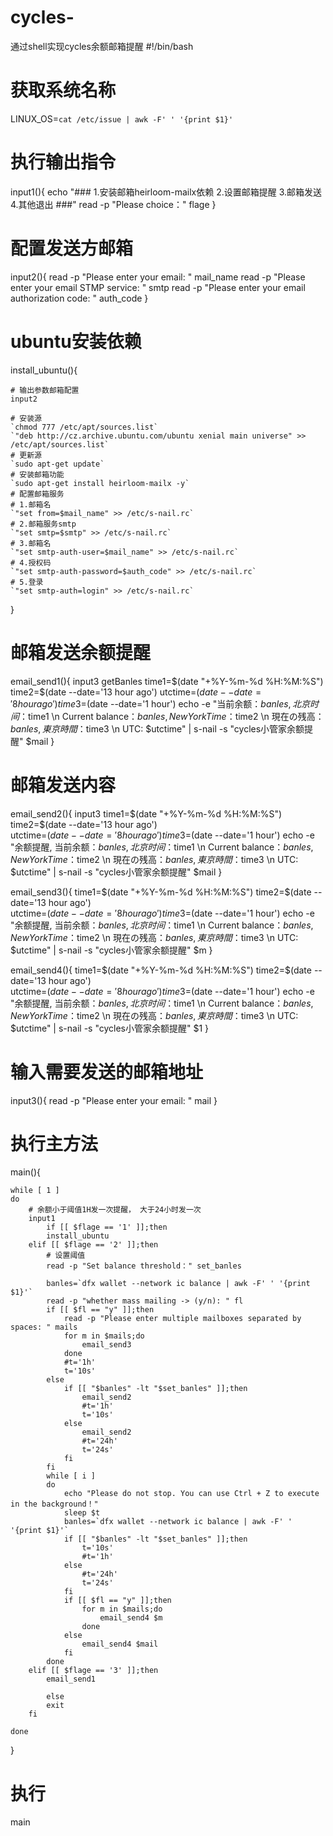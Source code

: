 # cycles-
通过shell实现cycles余额邮箱提醒
#!/bin/bash
# 获取系统名称
LINUX_OS=`cat /etc/issue | awk -F' ' '{print $1}'`

# 执行输出指令
input1(){
	echo "### 1.安装邮箱heirloom-mailx依赖  2.设置邮箱提醒  3.邮箱发送 4.其他退出 ###"
	read -p "Please choice：" flage
}

# 配置发送方邮箱
input2(){
	read -p "Please enter your email: " mail_name
	read -p "Please enter your email STMP service: " smtp
	read -p "Please enter your email authorization code: " auth_code 
}

# ubuntu安装依赖
install_ubuntu(){

	# 输出参数邮箱配置
	input2

	# 安装源
	`chmod 777 /etc/apt/sources.list`
	`"deb http://cz.archive.ubuntu.com/ubuntu xenial main universe" >> /etc/apt/sources.list`
	# 更新源
	`sudo apt-get update`
	# 安装邮箱功能
	`sudo apt-get install heirloom-mailx -y`
	# 配置邮箱服务
	# 1.邮箱名
	`"set from=$mail_name" >> /etc/s-nail.rc`
	# 2.邮箱服务smtp
	`"set smtp=$smtp" >> /etc/s-nail.rc`
	# 3.邮箱名
	`"set smtp-auth-user=$mail_name" >> /etc/s-nail.rc`
	# 4.授权码
	`"set smtp-auth-password=$auth_code" >> /etc/s-nail.rc`
	# 5.登录
	`"set smtp-auth=login" >> /etc/s-nail.rc`
}

# 邮箱发送余额提醒
email_send1(){
	input3
	getBanles
	time1=$(date "+%Y-%m-%d %H:%M:%S")
	time2=$(date --date='13 hour ago')
	utctime=$(date --date='8 hour ago')
	time3=$(date --date='1 hour')
	echo -e "当前余额：$banles, 北京时间：$time1 \n
	Current balance：$banles, New York Time：$time2 \n
	現在の残高：$banles, 東京時間：$time3 \n
	UTC: $utctime" | s-nail  -s "cycles小管家余额提醒" $mail
}

# 邮箱发送内容
email_send2(){
	input3
	time1=$(date "+%Y-%m-%d %H:%M:%S")
	time2=$(date --date='13 hour ago')	
	utctime=$(date --date='8 hour ago')		 
 	time3=$(date --date='1 hour')
	echo -e "余额提醒, 当前余额：$banles, 北京时间：$time1 \n
	Current balance：$banles, New York Time：$time2 \n
	現在の残高：$banles, 東京時間：$time3 \n
	UTC: $utctime" | s-nail  -s "cycles小管家余额提醒" $mail
}

email_send3(){
	time1=$(date "+%Y-%m-%d %H:%M:%S")
	time2=$(date --date='13 hour ago')	
	utctime=$(date --date='8 hour ago')		 
 	time3=$(date --date='1 hour')
	echo -e "余额提醒, 当前余额：$banles, 北京时间：$time1 \n
	Current balance：$banles, New York Time：$time2 \n
	現在の残高：$banles, 東京時間：$time3 \n
	UTC: $utctime" | s-nail  -s "cycles小管家余额提醒" $m
}

email_send4(){
	time1=$(date "+%Y-%m-%d %H:%M:%S")
	time2=$(date --date='13 hour ago')	
	utctime=$(date --date='8 hour ago')		 
 	time3=$(date --date='1 hour')
	echo -e "余额提醒, 当前余额：$banles, 北京时间：$time1 \n
	Current balance：$banles, New York Time：$time2 \n
	現在の残高：$banles, 東京時間：$time3 \n
	UTC: $utctime" | s-nail  -s "cycles小管家余额提醒" $1
}

# 输入需要发送的邮箱地址
input3(){
	read -p "Please enter your email: " mail
}

# 执行主方法
main(){

	while [ 1 ]
	do
		# 余额小于阈值1H发一次提醒， 大于24小时发一次
		input1
        	if [[ $flage == '1' ]];then
			install_ubuntu
		elif [[ $flage == '2' ]];then
			# 设置阈值
			read -p "Set balance threshold：" set_banles
			
			banles=`dfx wallet --network ic balance | awk -F' ' '{print $1}'`                                
			read -p "whether mass mailing -> (y/n): " fl
			if [[ $fl == "y" ]];then
				read -p "Please enter multiple mailboxes separated by spaces: " mails
				for m in $mails;do
					email_send3
				done
				#t='1h'
				t='10s'
			else
				if [[ "$banles" -lt "$set_banles" ]];then	
					email_send2						                                
					#t='1h'
					t='10s'
				else	
					email_send2     
					#t='24h'
					t='24s'
				fi												
			fi
			while [ i ]
			do
				echo "Please do not stop. You can use Ctrl + Z to execute in the background！"                                        
				sleep $t
				banles=`dfx wallet --network ic balance | awk -F' ' '{print $1}'`
				if [[ "$banles" -lt "$set_banles" ]];then                                        
					t='10s'
					#t='1h'
				else    
					#t='24h'				
					t='24s'				
				fi
				if [[ $fl == "y" ]];then
					for m in $mails;do					
						email_send4 $m
					done
				else
					email_send4 $mail
				fi
			done
		elif [[ $flage == '3' ]];then			   
   			email_send1

     		else			
			exit	
		fi
		
	done
}
# 执行
main
